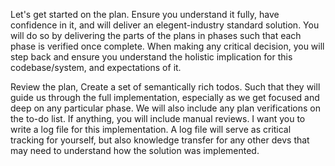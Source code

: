 Let's get started on the plan. Ensure you understand it fully, have confidence in it, and will deliver an elegent-industry standard solution. You will do so by delivering the parts of the plans in phases such that each phase is verified once complete. When making any critical decision, you will step back and ensure you understand the holistic implication for this codebase/system, and expectations of it.

Review the plan, Create a set of semantically rich todos. Such that they will guide us through the full implementation, especially as we get focused and deep on any particular phase. We will also include any plan verifications on the to-do list. If anything, you will include manual reviews. I want you to write a log file for this implementation. A log file will serve as critical tracking for yourself, but also knowledge transfer for any other devs that may need to understand how the solution was implemented.
